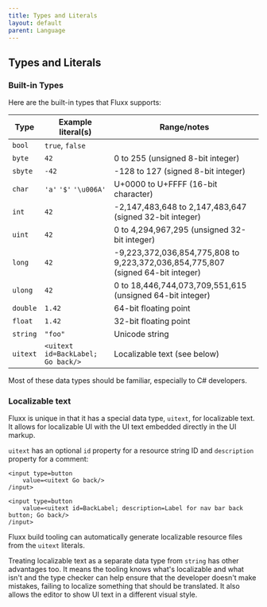 ```yaml
---
title: Types and Literals
layout: default
parent: Language
---
```


Types and Literals
-----

### Built-in Types

Here are the built-in types that Fluxx supports:

| Type| Example literal(s) | Range/notes |
| ------------- | ------------- | -----------|
| `bool` | `true`, `false` |
| `byte` | `42` | 0 to 255 (unsigned 8-bit integer)
| `sbyte` | `-42` | -128 to 127 (signed 8-bit integer)
| `char` | `'a'` `'$'` `'\u006A'` | U+0000 to U+FFFF (16-bit character)
| `int` | `42` | -2,147,483,648 to 2,147,483,647 (signed 32-bit integer)
| `uint` | `42` | 0 to 4,294,967,295 (unsigned 32-bit integer)
| `long` | `42` | -9,223,372,036,854,775,808 to 9,223,372,036,854,775,807 (signed 64-bit integer)
| `ulong` | `42` | 	0 to 18,446,744,073,709,551,615 (unsigned 64-bit integer)
| `double` | `1.42` | 64-bit floating point
| `float` | `1.42` | 32-bit floating point
| `string` | `"foo"` | Unicode string
| `uitext` | `<uitext id=BackLabel; Go back/>` | Localizable text (see below)

Most of these data types should be familiar, especially to C# developers.

### Localizable text

Fluxx is unique in that it has a special data type, `uitext`, for localizable text. It allows
for localizable UI with the UI text embedded directly in the UI markup.

`uitext` has an optional `id` property for a resource string ID and `description` property
for a comment:

```
<input type=button
    value=<uitext Go back/>
/input>

<input type=button
    value=<uitext id=BackLabel; description=Label for nav bar back button; Go back/>
/input>
```

Fluxx build tooling can automatically generate localizable resource files from the `uitext` literals.

Treating localizable text as a separate data type from `string` has other advantages too. It means the tooling knows what's
localizable and what isn't and the type checker can help ensure that the developer doesn't make mistakes, failing to localize something that should be translated. It also allows the editor to show UI text in a different
visual style.

